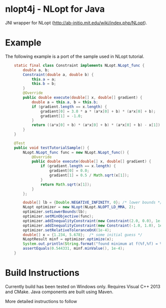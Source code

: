 nlopt4j - NLopt for Java
========================

JNI wrapper for NLopt (http://ab-initio.mit.edu/wiki/index.php/NLopt).

Example
=======

The following example is a port of the sample used in NLopt tutorial.

```Java
    static final class Constraint implements NLopt.NLopt_func {
        double a, b;
        Constraint(double a, double b) {
            this.a = a;
            this.b = b;
        }
        @Override
        public double execute(double[] x, double[] gradient) {
            double a = this.a, b = this.b;
            if (gradient.length == x.length) {
                gradient[0] = 3.0 * a * (a*x[0] + b) * (a*x[0] + b);
                gradient[1] = -1.0;
            }
            return ((a*x[0] + b) * (a*x[0] + b) * (a*x[0] + b) - x[1]);
        }
    }

    @Test
    public void testTutorialSample() {
        NLopt.NLopt_func func = new NLopt.NLopt_func() {
            @Override
            public double execute(double[] x, double[] gradient) {
                if (gradient.length == x.length) {
                    gradient[0] = 0.0;
                    gradient[1] = 0.5 / Math.sqrt(x[1]);
                }
                return Math.sqrt(x[1]);
            }
        };

        double[] lb = {Double.NEGATIVE_INFINITY, 0}; /* lower bounds */
        NLopt optimizer = new NLopt(NLopt.NLOPT_LD_MMA, 2);
        optimizer.setLowerBounds(lb);
        optimizer.setMinObjective(func);
        optimizer.addInequalityConstraint(new Constraint(2.0, 0.0), 1e-8);
        optimizer.addInequalityConstraint(new Constraint(-1.0, 1.0), 1e-8);
        optimizer.setRelativeToleranceOnX(1e-4);
        double[] x = {1.234, 5.678};  /* some initial guess */
        NLoptResult minf = optimizer.optimize(x);
        System.out.println(String.format("found minimum at f(%f,%f) = %f\n", x[0], x[1], minf.minValue()));
        assertEquals(0.544331, minf.minValue(), 1e-4);
    }
```


Build Instructions
==================

Currently build has been tested on Windows only.
Requires Visual C++ 2013 and CMake.
Java components are built using Maven.

More detailed instructions to follow
